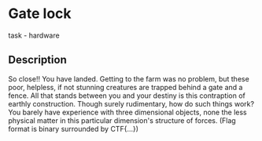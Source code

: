 # Gate lock
task - hardware

## Description
So close!!   You have landed.  Getting to the farm was no problem, but these poor, helpless, if not stunning creatures are trapped behind a gate and a fence. All that stands between you and your destiny is this contraption of earthly construction.  Though surely rudimentary, how do such things work?  You barely have experience with three dimensional objects, none the less physical matter  in this particular dimension's structure of forces. (Flag format is binary surrounded by CTF{...})
